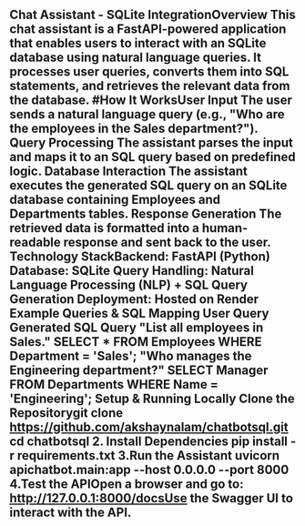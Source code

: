 **Chat Assistant - SQLite IntegrationOverview**
This chat assistant is a FastAPI-powered application that enables users to interact with an SQLite database using natural language queries. It processes user queries, converts them into SQL statements, and retrieves the relevant data from the database.
#How It WorksUser Input
The user sends a natural language query (e.g., "Who are the employees in the Sales department?").
Query Processing
The assistant parses the input and maps it to an SQL query based on predefined logic.
Database Interaction
The assistant executes the generated SQL query on an SQLite database containing Employees and Departments tables.
Response Generation
The retrieved data is formatted into a human-readable response and sent back to the user.
Technology StackBackend: FastAPI (Python)
Database: SQLite
Query Handling: Natural Language Processing (NLP) + SQL Query Generation
Deployment: Hosted on Render
Example Queries & SQL Mapping
User Query                                                       Generated SQL Query 
"List all employees in Sales."                             SELECT * FROM Employees WHERE Department = 'Sales';
"Who manages the Engineering department?"                  SELECT Manager FROM Departments WHERE Name = 'Engineering';
Setup & Running Locally
Clone the Repositorygit clone https://github.com/akshaynalam/chatbotsql.git
cd chatbotsql
2. Install Dependencies
pip install -r requirements.txt
3.Run the Assistant
uvicorn apichatbot.main:app --host 0.0.0.0 --port 8000
4.Test the APIOpen a browser and go to:
http://127.0.0.1:8000/docsUse the Swagger UI to interact with the API.
-------------------------------------------------------------------------------------------------------------------------------------------------

